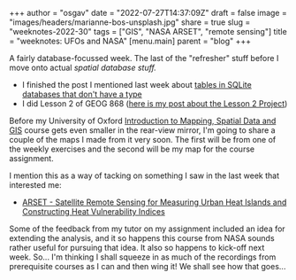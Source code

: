 
+++
author = "osgav"
date = "2022-07-27T14:37:09Z"
draft = false
image = "images/headers/marianne-bos-unsplash.jpg"
share = true
slug = "weeknotes-2022-30"
tags = ["GIS", "NASA ARSET", "remote sensing"]
title = "weeknotes: UFOs and NASA"
[menu.main]
parent = "blog"
+++

A fairly database-focussed week. The last of the "refresher" stuff before I move onto actual *spatial database stuff.*

<!--more-->

- I finished the post I mentioned last week about [tables in SQLite databases that don't have a type](/blog/sqlite-database-where-not-filtering.html)
- I did Lesson 2 of GEOG 868 ([here is my post about the Lesson 2 Project](/blog/ufo-investigation-organization.html))

Before my University of Oxford [Introduction to Mapping, Spatial Data and GIS](https://www.conted.ox.ac.uk/courses/introducing-mapping-spatial-data-and-gis-online) course gets even smaller in the rear-view mirror, I'm going to share a couple of the maps I made from it very soon. The first will be from one of the weekly exercises and the second will be my map for the course assignment. 

I mention this as a way of tacking on something I saw in the last week that interested me:

- [ARSET - Satellite Remote Sensing for Measuring Urban Heat Islands and Constructing Heat Vulnerability Indices](https://appliedsciences.nasa.gov/join-mission/training/english/arset-satellite-remote-sensing-measuring-urban-heat-islands-and)

Some of the feedback from my tutor on my assignment included an idea for extending the analysis, and it so happens this course from NASA sounds rather useful for pursuing that idea. It also so happens to kick-off next week. So... I'm thinking I shall squeeze in as much of the recordings from prerequisite courses as I can and then wing it! We shall see how that goes...
